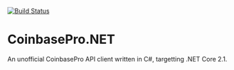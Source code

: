 [![Build Status](https://travis-ci.com/cst95/coinbasepro.net.svg?branch=master)](https://travis-ci.com/cst95/coinbasepro.net)

# CoinbasePro.NET
An unofficial CoinbasePro API client written in C#, targetting .NET Core 2.1.
